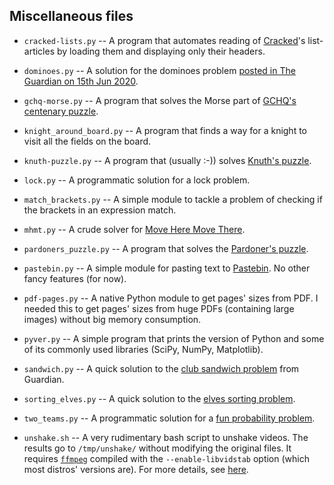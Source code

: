 Miscellaneous files
---

* `cracked-lists.py` -- A program that automates reading of [Cracked](http://www.cracked.com/)'s list-articles by loading them and displaying only their headers.

* `dominoes.py` -- A solution for the dominoes problem [posted in The Guardian on 15th Jun 2020](https://www.theguardian.com/science/2020/jun/15/can-you-solve-it-domino-dancing#comment-141591276).

* `gchq-morse.py` -- A program that solves the Morse part of [GCHQ's centenary puzzle](https://static.standard.co.uk/s3fs-public/thumbnails/image/2019/02/14/16/gchqplaque1402.jpg).

* `knight_around_board.py` -- A program that finds a way for a knight to visit all the fields on the board.

* `knuth-puzzle.py` -- A program that (usually :-)) solves [Knuth's puzzle](https://twitter.com/nhigham/status/752947988977311744).

* `lock.py` -- A programmatic solution for a lock problem.

* `match_brackets.py` -- A simple module to tackle a problem of checking if the brackets in an expression match.

* `mhmt.py` -- A crude solver for [Move Here Move There](https://www.newgrounds.com/portal/view/718498).

* `pardoners_puzzle.py` -- A program that solves the [Pardoner's puzzle](http://math-fail.com/2015/02/the-pardoners-puzzle.html).

* `pastebin.py` -- A simple module for pasting text to [Pastebin](https://pastebin.com/). No other fancy features (for now).

* `pdf-pages.py` -- A native Python module to get pages' sizes from PDF. I needed this to get pages' sizes from huge PDFs (containing large images) without big memory consumption.

* `pyver.py` -- A simple program that prints the version of Python and some of its commonly used libraries (SciPy, NumPy, Matplotlib).

* `sandwich.py` -- A quick solution to the [club sandwich problem](https://www.theguardian.com/science/2019/dec/16/can-you-solve-it-the-club-sandwich-problem) from Guardian.

* `sorting_elves.py` -- A quick solution to the [elves sorting problem](https://www.theguardian.com/science/2016/dec/19/can-you-solve-it-are-you-more-sorted-than-a-german-elf-at-christmas).

* `two_teams.py` -- A programmatic solution for a [fun probability problem](https://twitter.com/DrFrostMaths/status/1247632591408242688).

* `unshake.sh` -- A very rudimentary bash script to unshake videos. The results go to `/tmp/unshake/` without modifying the original files. It requires [`ffmpeg`](https://ffmpeg.org/) compiled with the `--enable-libvidstab` option (which most distros' versions are). For more details, see [here](https://scottlinux.com/2016/09/17/video-stabilization-using-vidstab-and-ffmpeg-on-linux/).
